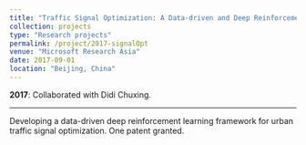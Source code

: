 ```yaml
---
title: "Traffic Signal Optimization: A Data-driven and Deep Reinforcement Learning Approach"
collection: projects
type: "Research projects"
permalink: /project/2017-signalOpt
venue: "Microsoft Research Asia"
date: 2017-09-01
location: "Beijing, China"
---
```

<b>2017</b>: Collaborated with Didi Chuxing.

---

Developing a data-driven deep reinforcement learning framework for urban traffic signal optimization. One patent granted.

